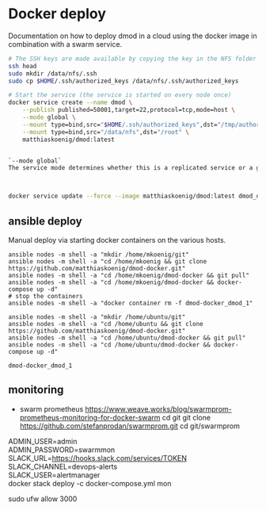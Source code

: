 # Docker deploy
Documentation on how to deploy dmod in a cloud using the docker image in combination with a swarm
service. 


```bash
# The SSH keys are made available by copying the key in the NFS folder
ssh head
sudo mkdir /data/nfs/.ssh
sudo cp $HOME/.ssh/authorized_keys /data/nfs/.ssh/authorized_keys

# Start the service (the service is started on every node once)
docker service create --name dmod \
    --publish published=50001,target=22,protocol=tcp,mode=host \
    --mode global \
    --mount type=bind,src="$HOME/.ssh/authorized_keys",dst="/tmp/authorized_keys" \
    --mount type=bind,src="/data/nfs",dst="/root" \
    matthiaskoenig/dmod:latest


`--mode global`
The service mode determines whether this is a replicated service or a global service. A replicated service runs as many tasks as specified, while a global service runs on each active node in the swarm.



docker service update --force --image matthiaskoenig/dmod:latest dmod_dmod
```

## ansible deploy
Manual deploy via starting docker containers on the various hosts.
```
ansible nodes -m shell -a "mkdir /home/mkoenig/git"
ansible nodes -m shell -a "cd /home/mkoenig && git clone https://github.com/matthiaskoenig/dmod-docker.git"
ansible nodes -m shell -a "cd /home/mkoenig/dmod-docker && git pull"
ansible nodes -m shell -a "cd /home/mkoenig/dmod-docker && docker-compose up -d"
# stop the containers
ansible nodes -m shell -a "docker container rm -f dmod-docker_dmod_1"

ansible nodes -m shell -a "mkdir /home/ubuntu/git"
ansible nodes -m shell -a "cd /home/ubuntu && git clone https://github.com/matthiaskoenig/dmod-docker.git"
ansible nodes -m shell -a "cd /home/ubuntu/dmod-docker && git pull"
ansible nodes -m shell -a "cd /home/ubuntu/dmod-docker && docker-compose up -d"

dmod-docker_dmod_1
```

## monitoring
- swarm prometheus
https://www.weave.works/blog/swarmprom-prometheus-monitoring-for-docker-swarm
cd git
git clone https://github.com/stefanprodan/swarmprom.git
cd git/swarmprom

ADMIN_USER=admin \
ADMIN_PASSWORD=swarmmon \
SLACK_URL=https://hooks.slack.com/services/TOKEN \
SLACK_CHANNEL=devops-alerts \
SLACK_USER=alertmanager \
docker stack deploy -c docker-compose.yml mon

sudo ufw allow 3000